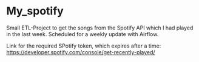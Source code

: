 # My_spotify

Small ETL-Project to get the songs from the Spotify API which I had played in the last week. 
Scheduled for a weekly update with Airflow.
 

Link for the required SPotify token, which expires after a time:
https://developer.spotify.com/console/get-recently-played/

